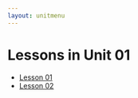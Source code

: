```yaml
---
layout: unitmenu
---
```


# Lessons in Unit 01

- <a href="#" data-lesson="BS01">Lesson 01</a>
- <a href="#" data-lesson="BS02">Lesson 02</a>
